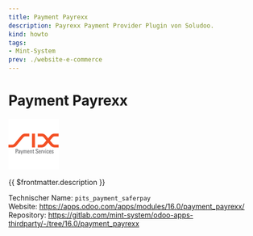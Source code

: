 ```yaml
---
title: Payment Payrexx
description: Payrexx Payment Provider Plugin von Soludoo.
kind: howto
tags:
- Mint-System
prev: ./website-e-commerce
---
```


# Payment Payrexx
![](attachments/odoo_icons_payment_saferpay.png)

{{ $frontmatter.description }}

Technischer Name: `pits_payment_saferpay`\
Website: <https://apps.odoo.com/apps/modules/16.0/payment_payrexx/>\
Repository: <https://gitlab.com/mint-system/odoo-apps-thirdparty/-/tree/16.0/payment_payrexx>
